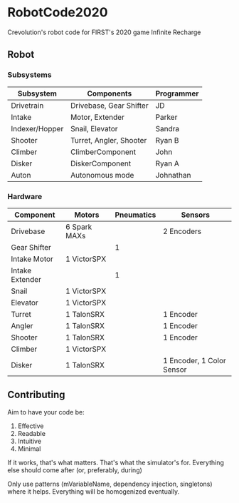 # RobotCode2020

Crevolution's robot code for FIRST's 2020 game Infinite Recharge

## Robot

### Subsystems

| Subsystem | Components | Programmer |
| --- | --- | --- |
| Drivetrain | Drivebase, Gear Shifter | JD |
| Intake | Motor, Extender | Parker |
| Indexer/Hopper | Snail, Elevator |Sandra |
| Shooter | Turret, Angler, Shooter | Ryan B |
| Climber | ClimberComponent | John |
| Disker | DiskerComponent | Ryan A |
| Auton | Autonomous mode | Johnathan |

### Hardware

| Component | Motors | Pneumatics | Sensors |
| --- | --- | --- | --- |
| Drivebase | 6 Spark MAXs |  | 2 Encoders |
| Gear Shifter | | 1 | |
| Intake Motor | 1 VictorSPX | | |
| Intake Extender | | 1 | |
| Snail | 1 VictorSPX | | |
| Elevator | 1 VictorSPX | | |
| Turret | 1 TalonSRX | | 1 Encoder |
| Angler | 1 TalonSRX | | 1 Encoder |
| Shooter | 1 TalonSRX | | 1 Encoder |
| Climber | 1 VictorSPX | | |
| Disker | 1 TalonSRX | | 1 Encoder, 1 Color Sensor |

## Contributing

Aim to have your code be:

1. Effective
2. Readable
3. Intuitive
4. Minimal

If it works, that's what matters. That's what the simulator's for. Everything else should come after (or, preferably, during)

Only use patterns (mVariableName, dependency injection, singletons) where it helps. Everything will be homogenized eventually.
